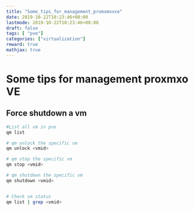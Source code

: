 ```yaml
---
title: "Some_tips_for_management_promxmoxve"
date: 2019-10-22T10:23:46+08:00
lastmode: 2019-10-22T10:23:46+08:00
draft: false
tags: [ "pve"]
categories: ["virtualization"]
reward: true
mathjax: true
---
```


# Some tips for management proxmxo VE



## Force shutdown a vm

```bash
#List all vm in pve
qm list 

# qm unlock the specific vm
qm unlock <vmid>

# qm stop the specific vm
qm stop <vmid>

# qm shutdown the specific vm
qm shutdown <vmid>


# Check vm status
qm list | grep <vmid>
```